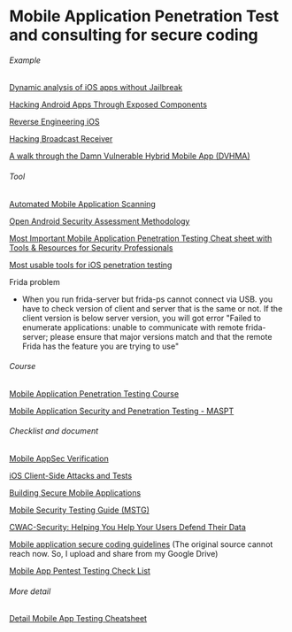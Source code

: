 # Mobile Application Penetration Test and consulting for secure coding

###### Example

[Dynamic analysis of iOS apps without Jailbreak](https://medium.com/@ansjdnakjdnajkd/dynamic-analysis-of-ios-apps-wo-jailbreak-1481ab3020d8)

[Hacking Android Apps Through Exposed Components](https://appsec-labs.com/portal/hacking-android-apps-through-exposed-components/)

[Reverse Engineering iOS](https://ivrodriguez.com/reverse-engineer-ios-apps-ios-11-edition-part1/)

[Hacking Broadcast Receiver](https://oldbam.github.io/android/security/android-vulnerabilities-insecurebank-broadcast-receivers)

[A walk through the Damn Vulnerable Hybrid Mobile App (DVHMA)](https://medium.com/@viyatb/a-walk-through-the-damn-vulnerable-hybrid-mobile-app-dvhma-e25c5d609508)

###### Tool

[Automated Mobile Application Scanning](https://geekflare.com/mobile-app-security-scanner/)

[Open Android Security Assessment Methodology](https://github.com/b66l/OASAM)

[Most Important Mobile Application Penetration Testing Cheat sheet with Tools & Resources for Security Professionals](https://gbhackers.com/mobile-application-penetration-testing/)

[Most usable tools for iOS penetration testing](https://github.com/ansjdnakjdnajkd/iOS)

Frida problem
- When you run frida-server but frida-ps cannot connect via USB. you have to check version of client and server that is the same or not. If the client version is below server version, you will got error "Failed to enumerate applications: unable to communicate with remote frida-server; please ensure that major versions match and that the remote Frida has the feature you are trying to use"

###### Course

[Mobile Application Penetration Testing Course](https://insectechs.usefedora.com/courses/13447/lectures/203729)

[Mobile Application Security and Penetration Testing - MASPT](https://www.elearnsecurity.com/course/mobile_application_security_and_penetration_testing/)

###### Checklist and document
[Mobile AppSec Verification](https://www.owasp.org/images/6/61/MASVS_v0.9.4.pdf)

[iOS Client-Side Attacks and Tests](https://appsec-labs.com/ios-attacks-tests/)

[Building Secure Mobile Applications](https://www.owasp.org/images/c/ca/Mobile_Security_-_OWASP_Aug-2014_-_BCCRA.pdf)

[Mobile Security Testing Guide (MSTG)](https://github.com/OWASP/owasp-mstg)

[CWAC-Security: Helping You Help Your Users Defend Their Data](https://github.com/commonsguy/cwac-security)

[Mobile application secure coding guidelines](https://drive.google.com/open?id=19lNBNiERqKDaBi-i3NdFi0nHmRepXZXW) (The original source cannot reach now. So, I upload and share from my Google Drive)

[Mobile App Pentest Testing Check List](https://github.com/tanprathan/MobileApp-Pentest-Cheatsheet/blob/master/MobileApp_Checklist_2017.xlsx)

###### More detail
[Detail Mobile App Testing Cheatsheet](https://github.com/tanprathan/MobileApp-Pentest-Cheatsheet)
